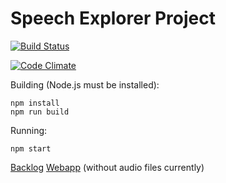 # Speech Explorer Project
[![Build Status](https://travis-ci.org/SSGL-SEP/speech_explorer.svg?branch=master)](https://travis-ci.org/SSGL-SEP/speech_explorer)

[![Code Climate](https://codeclimate.com/github/SSGL-SEP/speech_explorer/badges/gpa.svg)](https://codeclimate.com/github/SSGL-SEP/speech_explorer)

Building (Node.js must be installed):   
```
npm install  
npm run build
```
Running:
```
npm start
```

[Backlog](https://docs.google.com/spreadsheets/d/1ymxGEUkiBp-F-TVGKn5wfZPsP5So2Wu29JjmtrXWkBY/edit#gid=1)
[Webapp](https://ssgl-sep.herokuapp.com/) (without audio files currently)
